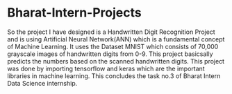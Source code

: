 # Bharat-Intern-Projects
So the project I have designed is a Handwritten Digit Recognition Project and is using Artificial Neural Network(ANN) 
which is a fundamental concept of Machine Learning.
It uses the Dataset MNIST which consists of 70,000 grayscale images of handwritten digits from 0-9.
This project basicsally predicts the numbers based on the scanned handwritten digits.
This project was done by importing tensorflow and keras which are the important libraries in machine learning.
This concludes the task no.3 of Bharat Intern Data Science internship.

